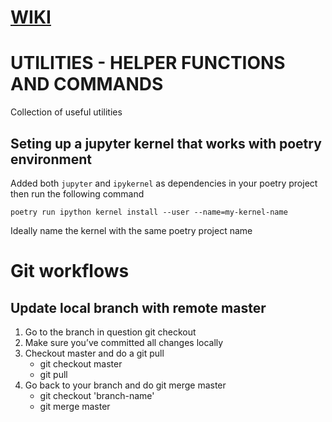 # [WIKI](https://github.com/gzarruk/gzarruk/wiki)

# UTILITIES - HELPER FUNCTIONS AND COMMANDS
Collection of useful utilities

## Seting up a jupyter kernel that works with poetry environment

Added both `jupyter` and `ipykernel` as dependencies in your poetry project then run the following command

    poetry run ipython kernel install --user --name=my-kernel-name

Ideally name the kernel with the same poetry project name 

# Git workflows

## Update local branch with remote master

1. Go to the branch in question
    git checkout <branch-name>
2. Make sure you’ve committed all changes locally
3. Checkout master and do a git pull 
    - git checkout master
    - git pull
4. Go back to your branch and do git merge master
    - git checkout 'branch-name'
    - git merge master
